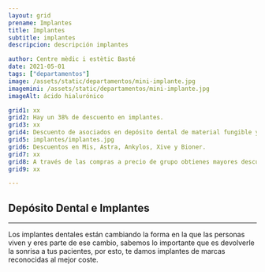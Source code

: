 ```yaml
---
layout: grid
prename: Implantes
title: Implantes
subtitle: implantes
descripcion: descripción implantes

author: Centre mèdic i estètic Basté
date: 2021-05-01
tags: ["departamentos"]
image: /assets/static/departamentos/mini-implante.jpg
imagemini: /assets/static/departamentos/mini-implante.jpg
imageAlt: ácido hialurónico

grid1: xx
grid2: Hay un 38% de descuento en implantes.
grid3: xx
grid4: Descuento de asociados en depósito dental de material fungible y desechable.
grid5: implantes/implantes.jpg
grid6: Descuentos en Mis, Astra, Ankylos, Xive y Bioner.
grid7: xx
grid8: A través de las compras a precio de grupo obtienes mayores descuentos.
grid9: xx

---
```



##  Depósito Dental e Implantes
___




Los implantes dentales están cambiando la forma en la que las personas viven y eres parte de ese cambio, sabemos lo importante que es devolverle la sonrisa a tus pacientes, por esto, te damos implantes de marcas reconocidas al mejor coste.

